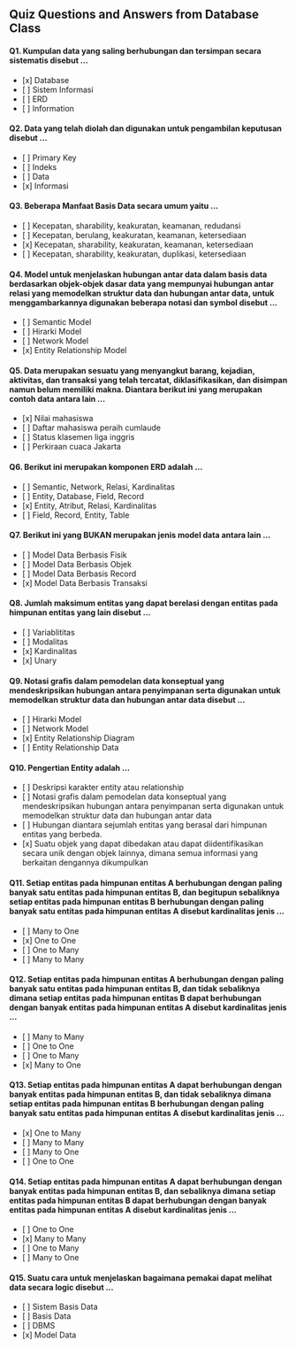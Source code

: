 ## Quiz Questions and Answers from Database Class

#### Q1. Kumpulan data yang saling berhubungan dan tersimpan secara sistematis disebut ...

- \[x] Database
- \[ ] Sistem Informasi
- \[ ] ERD
- \[ ] Information

#### Q2. Data yang telah diolah dan digunakan untuk pengambilan keputusan disebut ...

- \[ ] Primary Key
- \[ ] Indeks
- \[ ] Data
- \[x] Informasi

#### Q3. Beberapa Manfaat Basis Data secara umum yaitu ...

- \[ ] Kecepatan, sharability, keakuratan, keamanan, redudansi
- \[ ] Kecepatan, berulang, keakuratan, keamanan, ketersediaan
- \[x] Kecepatan, sharability, keakuratan, keamanan, ketersediaan
- \[ ] Kecepatan, sharability, keakuratan, duplikasi, ketersediaan

#### Q4. Model untuk menjelaskan hubungan antar data dalam basis data berdasarkan objek-objek dasar data yang mempunyai hubungan antar relasi yang memodelkan struktur data dan hubungan antar data, untuk menggambarkannya digunakan beberapa notasi dan symbol disebut ...

- \[ ] Semantic Model
- \[ ] Hirarki Model
- \[ ] Network Model
- \[x] Entity Relationship Model

#### Q5. Data merupakan sesuatu yang menyangkut barang, kejadian, aktivitas, dan transaksi yang telah tercatat, diklasifikasikan, dan disimpan namun belum memiliki makna. Diantara berikut ini yang merupakan contoh data antara lain ...

- \[x] Nilai mahasiswa
- \[ ] Daftar mahasiswa peraih cumlaude
- \[ ] Status klasemen liga inggris
- \[ ] Perkiraan cuaca Jakarta

#### Q6. Berikut ini merupakan komponen ERD adalah ...

- \[ ] Semantic, Network, Relasi, Kardinalitas
- \[ ] Entity, Database, Field, Record
- \[x] Entity, Atribut, Relasi, Kardinalitas
- \[ ] Field, Record, Entity, Table

#### Q7. Berikut ini yang BUKAN merupakan jenis model data antara lain ...

- \[ ] Model Data Berbasis Fisik
- \[ ] Model Data Berbasis Objek
- \[ ] Model Data Berbasis Record
- \[x] Model Data Berbasis Transaksi

#### Q8. Jumlah maksimum entitas yang dapat berelasi dengan entitas pada himpunan entitas yang lain disebut ...

- \[ ] Variablititas
- \[ ] Modalitas
- \[x] Kardinalitas
- \[x] Unary

#### Q9. Notasi grafis dalam pemodelan data konseptual yang mendeskripsikan hubungan antara penyimpanan serta digunakan untuk memodelkan struktur data dan hubungan antar data disebut ...

- \[ ] Hirarki Model
- \[ ] Network Model
- \[x] Entity Relationship Diagram
- \[ ] Entity Relationship Data

#### Q10. Pengertian Entity adalah ...

- \[ ] Deskripsi karakter entity atau relationship
- \[ ] Notasi grafis dalam pemodelan data konseptual yang mendeskripsikan hubungan antara penyimpanan serta digunakan untuk memodelkan struktur data dan hubungan antar data
- \[ ] Hubungan diantara sejumlah entitas yang berasal dari himpunan entitas yang berbeda.
- \[x] Suatu objek yang dapat dibedakan atau dapat diidentifikasikan secara unik dengan objek lainnya, dimana semua informasi yang berkaitan dengannya dikumpulkan

#### Q11. Setiap entitas pada himpunan entitas A berhubungan dengan paling banyak satu entitas pada himpunan entitas B, dan begitupun sebaliknya setiap entitas pada himpunan entitas B berhubungan dengan paling banyak satu entitas pada himpunan entitas A disebut kardinalitas jenis ...

- \[ ] Many to One
- \[x] One to One
- \[ ] One to Many
- \[ ] Many to Many

#### Q12. Setiap entitas pada himpunan entitas A berhubungan dengan paling banyak satu entitas pada himpunan entitas B, dan tidak sebaliknya dimana setiap entitas pada himpunan entitas B dapat berhubungan dengan banyak entitas pada himpunan entitas A disebut kardinalitas jenis ...

- \[ ] Many to Many
- \[ ] One to One
- \[ ] One to Many
- \[x] Many to One

#### Q13. Setiap entitas pada himpunan entitas A dapat berhubungan dengan banyak entitas pada himpunan entitas B, dan tidak sebaliknya dimana setiap entitas pada himpunan entitas B berhubungan dengan paling banyak satu entitas pada himpunan entitas A disebut kardinalitas jenis ...

- \[x] One to Many
- \[ ] Many to Many
- \[ ] Many to One
- \[ ] One to One

#### Q14. Setiap entitas pada himpunan entitas A dapat berhubungan dengan banyak entitas pada himpunan entitas B, dan sebaliknya dimana setiap entitas pada himpunan entitas B dapat berhubungan dengan banyak entitas pada himpunan entitas A disebut kardinalitas jenis ...

- \[ ] One to One
- \[x] Many to Many
- \[ ] One to Many
- \[ ] Many to One

#### Q15. Suatu cara untuk menjelaskan bagaimana pemakai dapat melihat data secara logic disebut ...

- \[ ] Sistem Basis Data
- \[ ] Basis Data
- \[ ] DBMS
- \[x] Model Data
